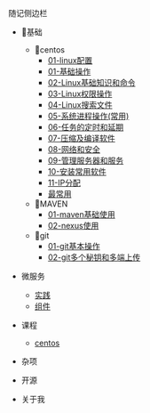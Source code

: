 <!-- docs/_sidebar.md -->

随记侧边栏
* 👿基础

  * 👹centos
    * [01-linux配置](/diary/centos/01-linux配置)
    * [01-基础操作](/diary/centos/01-基础操作)
    * [02-Linux基础知识和命令](/diary/centos/02-Linux基础知识和命令)
    * [03-Linux权限操作](/diary/centos/03-Linux权限操作)
    * [04-Linux搜索文件](/diary/centos/04-Linux搜索文件)
    * [05-系统进程操作(常用)](/diary/centos/05-系统进程操作(常用))
    * [06-任务的定时和延期](/diary/centos/06-任务的定时和延期)
    * [07-压缩及编译软件](/diary/centos/07-压缩及编译软件)
    * [08-网络和安全](/diary/centos/08-网络和安全)
    * [09-管理服务器和服务](/diary/centos/09-管理服务器和服务)
    * [10-安装常用软件](/diary/centos/10-安装常用软件)
    * [11-IP分配](/diary/centos/11-IP分配)
    * [最常用](/diary/centos/最常用)
  * 👺MAVEN
    * [01-maven基础使用](/diary/maven/01-maven基础使用)
    * [02-nexus使用](/diary/maven/02-nexus使用)
  * 🤡git
    * [01-git基本操作](/diary/git/git基本操作)
    * [02-git多个秘钥和多端上传](/diary/git/02-git多个秘钥和多端上传)

* 微服务

  * [实践](/microservice/)
  * [组件](/microservice/)

* 课程

  * [centos](/course/centos/)

* 杂项

* 开源

* 关于我

  

  

  

  

  



